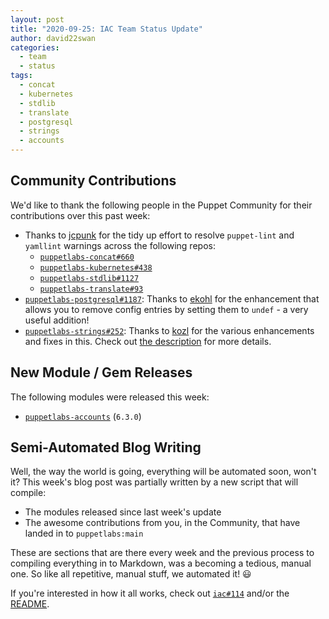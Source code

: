 ```yaml
---
layout: post
title: "2020-09-25: IAC Team Status Update"
author: david22swan
categories:
  - team
  - status
tags:
  - concat
  - kubernetes
  - stdlib
  - translate
  - postgresql
  - strings
  - accounts
---
```


## Community Contributions

We'd like to thank the following people in the Puppet Community for their contributions over this past week:

- Thanks to [jcpunk][jcpunk] for the tidy up effort to resolve `puppet-lint` and `yamllint` warnings across the following repos:
  - [`puppetlabs-concat#660`][puppetlabs-concat-pr-660]
  - [`puppetlabs-kubernetes#438`][puppetlabs-kubernetes-pr-438]
  - [`puppetlabs-stdlib#1127`][puppetlabs-stdlib-pr-1127]
  - [`puppetlabs-translate#93`][puppetlabs-translate-pr-93]
- [`puppetlabs-postgresql#1187`][puppetlabs-postgresql-pr-1187]: Thanks to [ekohl][ekohl] for the enhancement that allows you to remove config entries by setting them to `undef` - a very useful addition!
- [`puppetlabs-strings#252`][puppetlabs-strings-pr-252]: Thanks to [kozl][kozl] for the various enhancements and fixes in this. Check out [the description](https://github.com/puppetlabs/puppet-strings/pull/252#issue-487952635) for more details.

## New Module / Gem Releases

The following modules were released this week:

- [`puppetlabs-accounts`][puppetlabs-accounts] (`6.3.0`)

## Semi-Automated Blog Writing

Well, the way the world is going, everything will be automated soon, won't it?
This week's blog post was partially written by a new script that will compile:

- The modules released since last week's update
- The awesome contributions from you, in the Community, that have landed in to `puppetlabs:main`

These are sections that are there every week and the previous process to compiling everything in to Markdown, was a becoming a tedious, manual one.
So like all repetitive, manual stuff, we automated it! :smiley:

If you're interested in how it all works, check out [`iac#114`][iac-pr-114] and/or the [README][iac-bootstrap-blog-tools].

  [puppetlabs-accounts]: https://github.com/puppetlabs/puppetlabs-accounts
  [puppetlabs-concat-pr-660]: https://github.com/puppetlabs/puppetlabs-concat/pull/660
  [jcpunk]: https://github.com/jcpunk
  [puppetlabs-kubernetes-pr-438]: https://github.com/puppetlabs/puppetlabs-kubernetes/pull/438
  [puppetlabs-postgresql-pr-1187]: https://github.com/puppetlabs/puppetlabs-postgresql/pull/1187
  [ekohl]: https://github.com/ekohl
  [puppetlabs-stdlib-pr-1127]: https://github.com/puppetlabs/puppetlabs-stdlib/pull/1127
  [puppetlabs-translate-pr-93]: https://github.com/puppetlabs/puppetlabs-translate/pull/93
  [puppetlabs-strings-pr-252]: https://github.com/puppetlabs/puppet-strings/pull/252
  [kozl]: https://github.com/kozl
  [binford2k]: https://github.com/binford2k
  [iac-pr-114]: https://github.com/puppetlabs/iac/pull/114
  [iac-bootstrap-blog-tools]: https://github.com/puppetlabs/iac/tree/master/bin/blog_tools 